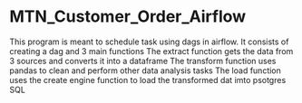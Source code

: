 # MTN_Customer_Order_Airflow
This program is meant to schedule task using dags in airflow. It consists of creating a dag and 3 main functions
The extract function gets the data from 3 sources and converts it into a dataframe
The transform function uses pandas to clean and perform other data analysis tasks
The load function uses the create engine function to load the transformed dat imto psotgres SQL
